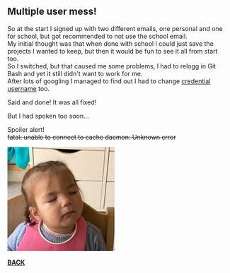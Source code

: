 ## Multiple user mess!

So at the start I signed up with two different emails, one personal and one for school, but got recommended to not use the school email.   
My initial thought was that when done with school I could just save the projects I wanted to keep, but then it would be fun to see it all from start too.  
So I switched, but that caused me some problems, I had to relogg in Git Bash and yet it still didn't want to work for me.  
After lots of googling I managed to find out I had to change [credential username](https://stackoverflow.com/questions/47465644/github-remote-permission-denied
) too. 

Said and done! It was all fixed!

But I had spoken too soon...

Spoiler alert!  
~~fatal: unable to connect to cache daemon: Unknown error~~

![tired of it](/images/casso.jpg)


[**BACK**](/README.md)
